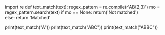 import re
def text_match(text):
        regex_pattern = re.compile(r'AB{2,3}')
        mo = regex_pattern.search(text)
        if mo == None:
            return('Not matched')       
        else:
            return 'Matched'

print(text_match("A"))
print(text_match("ABC"))
print(text_match("ABBC"))